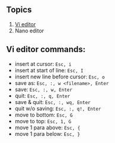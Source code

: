 ## Topics
1. [Vi editor](#vi-editor-commands)
2. Nano editor

## Vi editor commands:
- insert at cursor: `Esc, i`
- insert at start of line: `Esc, I`
- insert new line before cursor: `Esc, o`
- save as: `Esc, :, w <filename>, Enter`
- save: `Esc, :, w, Enter`
- quit: `Esc, :, q, Enter`
- save & quit: `Esc, :, wq, Enter`
- quit w/o saving: `Esc, :, q!, Enter`
- move to bottom: `Esc, G`
- move to top: `Esc, 1, G`
- move 1 para above: `Esc, {`
- move 1 para below: `Esc, }`